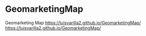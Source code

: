 # GeomarketingMap
Geomarketing Map
https://luisvarilla2.github.io/GeomarketingMap/
https://luisvarilla2.github.io/GeomarketingMap/
